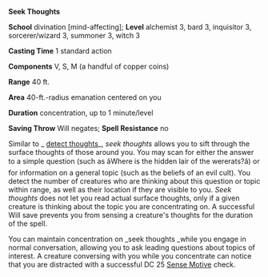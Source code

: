  **Seek Thoughts**

**School** divination [mind-affecting]; **Level** alchemist 3, bard 3, inquisitor 3, sorcerer/wizard 3, summoner 3, witch 3

**Casting Time** 1 standard action

**Components** V, S, M (a handful of copper coins)

**Range** 40 ft.

**Area** 40-ft.-radius emanation centered on you

**Duration** concentration, up to 1 minute/level

**Saving Throw** Will negates; **Spell Resistance** no

Similar to _ [detect thoughts](../../spells/detectThoughts.html#_detect-thoughts)_, _seek thoughts_ allows you to sift through the surface thoughts of those around you. You may scan for either the answer to a simple question (such as âWhere is the hidden lair of the wererats?â) or for information on a general topic (such as the beliefs of an evil cult). You detect the number of creatures who are thinking about this question or topic within range, as well as their location if they are visible to you. _Seek thoughts_ does not let you read actual surface thoughts, only if a given creature is thinking about the topic you are concentrating on. A successful Will save prevents you from sensing a creature's thoughts for the duration of the spell.

You can maintain concentration on _seek thoughts _while you engage in normal conversation, allowing you to ask leading questions about topics of interest. A creature conversing with you while you concentrate can notice that you are distracted with a successful DC 25 [Sense Motive](../../skills/senseMotive.html#_sense-motive) check.

